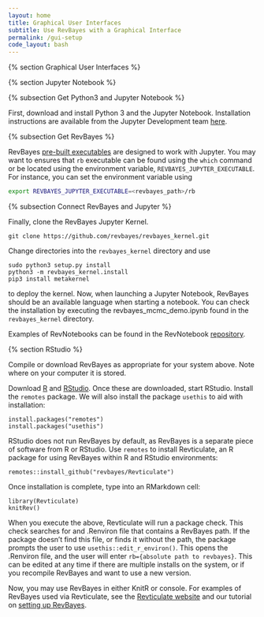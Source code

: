 ```yaml
---
layout: home
title: Graphical User Interfaces
subtitle: Use RevBayes with a Graphical Interface
permalink: /gui-setup
code_layout: bash
---
```


{% section Graphical User Interfaces %}


{% section Jupyter Notebook  %}

{% subsection Get Python3 and Jupyter Notebook %}

First, download and install Python 3 and the Jupyter Notebook.
Installation instructions are available from the Jupyter Development team [here](https://jupyter.readthedocs.io/en/latest/install.html).


{% subsection Get RevBayes %}


RevBayes [pre-built executables](https://github.com/revbayes/revbayes/releases/) are designed to work with Jupyter. You may want to ensures that `rb` executable can be found using the `which` command or be located using the environment variable, `REVBAYES_JUPYTER_EXECUTABLE`. For instance, you can set the environment variable using

```sh
export REVBAYES_JUPYTER_EXECUTABLE=<revbayes_path>/rb
```

{% subsection Connect RevBayes and Jupyter %}


Finally, clone the RevBayes Jupyter Kernel.

```
git clone https://github.com/revbayes/revbayes_kernel.git
```

Change directories into the `revbayes_kernel` directory and use

```
sudo python3 setup.py install
python3 -m revbayes_kernel.install
pip3 install metakernel
```
to deploy the kernel. Now, when launching a Jupyter Notebook, RevBayes should be an available language when starting a notebook. You can check the installation by executing the revbayes_mcmc_demo.ipynb found in the `revbayes_kernel` directory.

Examples of RevNotebooks can be found in the RevNotebook [repository](https://github.com/revbayes/RevNotebooks).


{% section RStudio %}

Compile or download RevBayes as appropriate for your system above. Note where on your computer it is stored.

Download [R](https://cran.rstudio.com/) and [RStudio](https://rstudio.com/products/rstudio/download/). Once these are downloaded, start RStudio. Install the `remotes` package. We will also install the package `usethis` to aid with installation:

```
install.packages("remotes")
install.packages("usethis")
```

RStudio does not run RevBayes by default, as RevBayes is a separate piece of software from R or RStudio. Use `remotes` to install Revticulate, an R package for using RevBayes within R and RStudio environments:

```
remotes::install_github("revbayes/Revticulate")
```

Once installation is complete, type into an RMarkdown cell:

```
library(Revticulate)
knitRev()
```

When you execute the above, Revticulate will run a package check.
This check searches for and .Renviron file that contains a RevBayes path. If the package doesn’t find this file, or finds it without the path, the package prompts the user to use `usethis::edit_r_environ()`. This opens the .Renviron file, and the user will enter `rb={absolute path to revbayes}`. This can be edited at any time if there are multiple installs on the system, or if you recompile RevBayes and want to use a new version.

Now, you may use RevBayes in either KnitR or console. For examples of RevBayes used via Revticulate, see the [Revticulate website](https://paleantology.github.io/Revticulate/) and our tutorial on [setting up RevBayes](https://revbayes.github.io/tutorials/tutorial_structure/).
